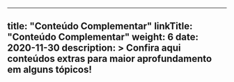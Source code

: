 
---
title: "Conteúdo Complementar"
linkTitle: "Conteúdo Complementar"
weight: 6
date: 2020-11-30
description: >
  Confira aqui conteúdos extras para maior aprofundamento em alguns tópicos!
---



	
